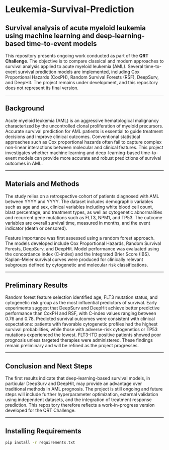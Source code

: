 # Leukemia-Survival-Prediction
## Survival analysis of acute myeloid leukemia using machine learning and deep-learning-based time-to-event models

This repository presents ongoing work conducted as part of the **QRT Challenge**. The objective is to compare classical and modern approaches to survival analysis applied to acute myeloid leukemia (AML). Several time-to-event survival prediction models are implemented, including Cox Proportional Hazards (CoxPH), Random Survival Forests (RSF), DeepSurv, and DeepHit. The project remains under development, and this repository does not represent its final version.

---

## Background
Acute myeloid leukemia (AML) is an aggressive hematological malignancy characterized by the uncontrolled clonal proliferation of myeloid precursors. Accurate survival prediction for AML patients is essential to guide treatment decisions and improve clinical outcomes. Conventional statistical approaches such as Cox proportional hazards often fail to capture complex non-linear interactions between molecular and clinical features. This project investigates whether machine learning and deep-learning-based time-to-event models can provide more accurate and robust predictions of survival outcomes in AML.

---

## Materials and Methods
The study relies on a retrospective cohort of patients diagnosed with AML between YYYY and YYYY. The dataset includes demographic variables such as age and sex, clinical variables including white blood cell count, blast percentage, and treatment types, as well as cytogenetic abnormalities and recurrent gene mutations such as FLT3, NPM1, and TP53. The outcome variables are overall survival time, measured in months, and the event indicator (death or censored).

Feature importance was first assessed using a random forest approach. The models developed include Cox Proportional Hazards, Random Survival Forests, DeepSurv, and DeepHit. Model performance was evaluated using the concordance index (C-index) and the Integrated Brier Score (IBS). Kaplan–Meier survival curves were produced for clinically relevant subgroups defined by cytogenetic and molecular risk classifications.

---

## Preliminary Results
Random forest feature selection identified age, FLT3 mutation status, and cytogenetic risk group as the most influential predictors of survival. Early experiments suggest that DeepSurv and DeepHit achieve better predictive performance than CoxPH and RSF, with C-index values ranging between 0.76 and 0.78. Predicted survival outcomes were consistent with clinical expectations: patients with favorable cytogenetic profiles had the highest survival probabilities, while those with adverse-risk cytogenetics or TP53 mutations experienced the lowest. FLT3-ITD positive patients showed poor prognosis unless targeted therapies were administered. These findings remain preliminary and will be refined as the project progresses.

---

## Conclusion and Next Steps
The first results indicate that deep-learning-based survival models, in particular DeepSurv and DeepHit, may provide an advantage over traditional methods in AML prognosis. The project is still ongoing and future steps will include further hyperparameter optimization, external validation using independent datasets, and the integration of treatment response prediction. This repository therefore reflects a work-in-progress version developed for the QRT Challenge.

---

## Installing Requirements

```bash
pip install -r requirements.txt
